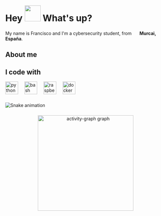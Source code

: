 <h1> Hey <img src="https://emojis.slackmojis.com/emojis/images/1577305505/7373/hand_wave.gif?1577305505" width="50" /> What's up?</h1>

<p> My name is Francisco and I'm a cybersecurity student, from <img src="https://cdn-icons-png.flaticon.com/128/197/197593.png" width="17" /> <b>Murcai, España</b>. </p>

## About me

## I code with

<div align="left">
  <img src="https://cdn.jsdelivr.net/gh/devicons/devicon/icons/python/python-original.svg" height="40" alt="python logo"  />
  <img width="12" />
  <img src="https://cdn.jsdelivr.net/gh/devicons/devicon/icons/bash/bash-original.svg" height="40" alt="bash logo"  />
  <img width="12" />
  <img src="https://cdn.jsdelivr.net/gh/devicons/devicon/icons/raspberrypi/raspberrypi-original.svg" height="40" alt="raspberrypi logo"  />
  <img width="12" />
  <img src="https://cdn.jsdelivr.net/gh/devicons/devicon/icons/docker/docker-original.svg" height="40" alt="docker logo"  />
</div>

###
<img src="https://raw.githubusercontent.com/Farlopitec/Farlopitec/output/snake.svg" alt="Snake animation" />

###

<div align="center">
  <img src="https://github-readme-activity-graph.vercel.app/graph?username=Farlopitec&radius=16&theme=react&area=true&order=5" height="300" alt="activity-graph graph"  />
</div>

###
